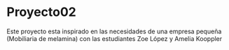 # Proyecto02
Este proyecto esta inspirado en las necesidades de una empresa pequeña (Mobiliaria de melamina) con las estudiantes Zoe López y Amelia Kooppler
